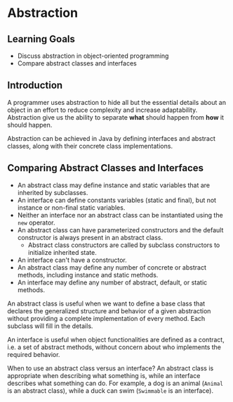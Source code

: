 # Abstraction

## Learning Goals

- Discuss abstraction in object-oriented programming
- Compare abstract classes and interfaces

## Introduction


A programmer uses abstraction to hide all but the essential details about an object in an effort
to reduce complexity and increase adaptability.  Abstraction give us the ability to separate **what** should
happen from **how** it should happen.

Abstraction can be achieved in Java by defining interfaces and abstract classes,
along with their concrete class implementations.


## Comparing Abstract Classes and Interfaces

- An abstract class may define instance and static variables that are inherited by subclasses.
- An interface can define constants variables (static and final), but not instance or non-final static variables.
- Neither an interface nor an abstract class can be instantiated using the `new` operator.
- An abstract class can have parameterized constructors and the default constructor is always present in an abstract class.
  - Abstract class constructors are called by subclass constructors to initialize inherited state.
- An interface can't have a constructor.
- An abstract class may define any number of concrete or abstract methods, including instance and static methods.
- An interface may define any number of abstract, default, or static methods.

An abstract class is useful when we want to define a base class that declares the
generalized structure and behavior of a given abstraction without providing a complete implementation of every method.
Each subclass will fill in the details.

An interface is useful when object functionalities are defined as a contract, i.e. a set of abstract methods,
without concern about who implements the required behavior.

When to use an abstract class versus an interface?  An abstract class is appropriate when describing what something is,
while an interface describes what something can do.  For example, a dog is an animal (`Animal` is an abstract class),
while a duck can swim (`Swimmable` is an interface).

